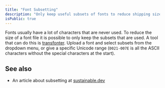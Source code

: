 ```yaml
---
title: "Font Subsetting"
description: "Only keep useful subsets of fonts to reduce shipping size"
isPublic: true
---
```


Fonts usually have a lot of characters that are never used. To reduce the size
of a font file it is possible to only keep the subsets that are used. A tool
that can do this is [transfonter](https://transfonter.org/). Upload a font and
select subsets from the dropdown menu, or give a specific Unicode range
(`0021-007E` is all the ASCII characters without the special characters at the
start).

## See also

* An article about subsetting at [sustainable.dev](https://the-sustainable.dev/a-guide-to-subsetting-fonts/)
